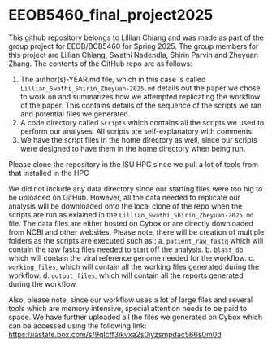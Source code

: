 # EEOB5460_final_project2025

This github repository belongs to Lillian Chiang and was made as part of the group project for EEOB/BCB5460 for Spring 2025.
The group members for this project are Lillian Chiang, Swathi Nadendla, Shirin Parvin and Zheyuan Zhang.
The contents of the GitHub repo are as follows:
1. The author(s)-YEAR.md file, which in this case is called `Lillian_Swathi_Shirin_Zheyuan-2025.md` details out the paper we chose to work on and summarizes how we attempted replicating the workflow of the paper. This contains details of the sequence of the scripts we ran and potential files we generated.
2. A code directory called `Scripts` which contains all the scripts we used to perform our analyses. All scripts are self-explanatory with comments.
3. We have the script files in the home directory as well, since our scripts were designed to have them in the home directory when being run.

Please clone the repository in the ISU HPC since we pull a lot of tools from that installed in the HPC

We did not include any data directory since our starting files were too big to be uploaded on GitHub. However, all the data needed to replicate our analysis will be downloaded onto the local clone of the repo when the scripts are run as exlained in the `Lillian_Swathi_Shirin_Zheyuan-2025.md` file.
The data files are either hosted on Cybox or are directly downloaded from NCBI and other websites. 
Please note, there will be creation of multiple folders as the scripts are executed such as :
a. `patient_raw_fastq` which will contain the raw fastq files needed to start off the analysis.
b. `blast_db` which will contain the viral reference genome needed for the workflow.
c. `working_files`, which will contain all the working files generated during the workflow.
d. `output_files`, which will contain all the reports generated during the workflow.

Also, please note, since our workflow uses a lot of large files and several tools which are memory intensive, special attention needs to be paid to space.
We have further uploaded all the files we generated on Cybox which can be accessed using the following link: https://iastate.box.com/s/9qlcff3ikvxa2s0iyzsmpdac566s0m0d